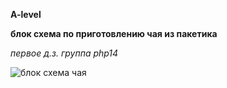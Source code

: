 **A-level**

**блок схема по приготовлению чая из пакетика**

_первое д.з. группа php14_ 

![блок схема чая](https://user-images.githubusercontent.com/9200211/125741956-2e3394b5-45ed-4c76-bb95-b4d44d032c2c.png)
